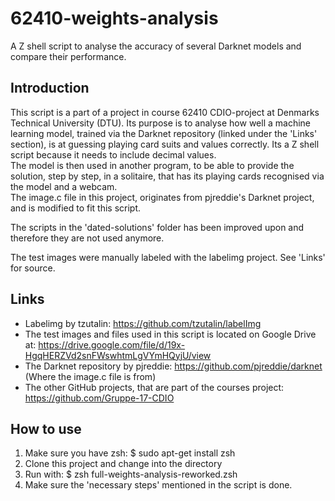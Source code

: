 # 62410-weights-analysis
A Z shell script to analyse the accuracy of several Darknet models and compare their performance.

## Introduction
This script is a part of a project in course 62410 CDIO-project at Denmarks Technical University (DTU). Its purpose is to analyse how well a machine learning model, trained via the Darknet repository (linked under the 'Links' section), is at guessing playing card suits and values correctly. Its a Z shell script because it needs to include decimal values.  
The model is then used in another program, to be able to provide the solution, step by step, in a solitaire, that has its playing cards recognised via the model and a webcam.  
The image.c file in this project, originates from pjreddie's Darknet project, and is modified to fit this script.

The scripts in the 'dated-solutions' folder has been improved upon and therefore they are not used anymore.

The test images were manually labeled with the labelimg project. See 'Links' for source.

## Links
* Labelimg by tzutalin: https://github.com/tzutalin/labelImg  
* The test images and files used in this script is located on Google Drive at: https://drive.google.com/file/d/19x-HgqHERZVd2snFWswhtmLgVYmHQyjU/view  
* The Darknet repository by pjreddie: https://github.com/pjreddie/darknet (Where the image.c file is from)  
* The other GitHub projects, that are part of the courses project: https://github.com/Gruppe-17-CDIO  

## How to use
1. Make sure you have zsh: $ sudo apt-get install zsh
2. Clone this project and change into the directory
3. Run with: $ zsh full-weights-analysis-reworked.zsh
4. Make sure the 'necessary steps' mentioned in the script is done.
